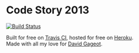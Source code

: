 # Code Story 2013

[![Build Status](https://travis-ci.org/clacote/CodeStory2013.png)](https://travis-ci.org/clacote/CodeStory2013)

Built for free on [Travis CI](https://travis-ci.org/), hosted for free on [Heroku](http://www.heroku.com/).    
Made with all my love for [David Gageot](http://twitter.com/dgageot).
